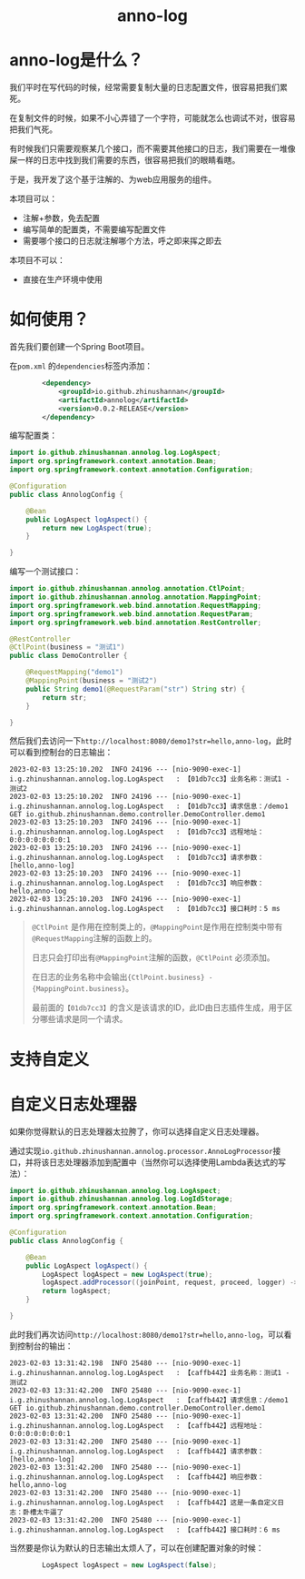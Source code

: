 <div style="text-align: center;"><h1>anno-log</h1></div>

# anno-log是什么？

我们平时在写代码的时候，经常需要复制大量的日志配置文件，很容易把我们累死。

在复制文件的时候，如果不小心弄错了一个字符，可能就怎么也调试不对，很容易把我们气死。

有时候我们只需要观察某几个接口，而不需要其他接口的日志，我们需要在一堆像屎一样的日志中找到我们需要的东西，很容易把我们的眼睛看瞎。

于是，我开发了这个基于注解的、为web应用服务的组件。

本项目可以：

- 注解+参数，免去配置
- 编写简单的配置类，不需要编写配置文件
- 需要哪个接口的日志就注解哪个方法，呼之即来挥之即去

本项目不可以：

- 直接在生产环境中使用

# 如何使用？

首先我们要创建一个Spring Boot项目。

在`pom.xml` 的`dependencies`标签内添加：

```xml
        <dependency>
            <groupId>io.github.zhinushannan</groupId>
            <artifactId>annolog</artifactId>
            <version>0.0.2-RELEASE</version>
        </dependency>
```

编写配置类：

```java
import io.github.zhinushannan.annolog.log.LogAspect;
import org.springframework.context.annotation.Bean;
import org.springframework.context.annotation.Configuration;

@Configuration
public class AnnologConfig {

    @Bean
    public LogAspect logAspect() {
        return new LogAspect(true);
    }

}
```

编写一个测试接口：

```java
import io.github.zhinushannan.annolog.annotation.CtlPoint;
import io.github.zhinushannan.annolog.annotation.MappingPoint;
import org.springframework.web.bind.annotation.RequestMapping;
import org.springframework.web.bind.annotation.RequestParam;
import org.springframework.web.bind.annotation.RestController;

@RestController
@CtlPoint(business = "测试1")
public class DemoController {

    @RequestMapping("demo1")
    @MappingPoint(business = "测试2")
    public String demo1(@RequestParam("str") String str) {
        return str;
    }

}
```

然后我们去访问一下`http://localhost:8080/demo1?str=hello,anno-log`，此时可以看到控制台的日志输出：

```text
2023-02-03 13:25:10.202  INFO 24196 --- [nio-9090-exec-1] i.g.zhinushannan.annolog.log.LogAspect   : 【01db7cc3】业务名称：测试1 - 测试2
2023-02-03 13:25:10.202  INFO 24196 --- [nio-9090-exec-1] i.g.zhinushannan.annolog.log.LogAspect   : 【01db7cc3】请求信息：/demo1 GET io.github.zhinushannan.demo.controller.DemoController.demo1
2023-02-03 13:25:10.203  INFO 24196 --- [nio-9090-exec-1] i.g.zhinushannan.annolog.log.LogAspect   : 【01db7cc3】远程地址：0:0:0:0:0:0:0:1
2023-02-03 13:25:10.203  INFO 24196 --- [nio-9090-exec-1] i.g.zhinushannan.annolog.log.LogAspect   : 【01db7cc3】请求参数：[hello,anno-log]
2023-02-03 13:25:10.203  INFO 24196 --- [nio-9090-exec-1] i.g.zhinushannan.annolog.log.LogAspect   : 【01db7cc3】响应参数：hello,anno-log
2023-02-03 13:25:10.203  INFO 24196 --- [nio-9090-exec-1] i.g.zhinushannan.annolog.log.LogAspect   : 【01db7cc3】接口耗时：5 ms
```

> `@CtlPoint` 是作用在控制类上的，`@MappingPoint`是作用在控制类中带有`@RequestMapping`注解的函数上的。
>
> 日志只会打印出有`@MappingPoint`注解的函数，`@CtlPoint` 必须添加。
>
> 在日志的业务名称中会输出`{CtlPoint.business} - {MappingPoint.business}`。
>
> 最前面的`【01db7cc3】`的含义是该请求的ID，此ID由日志插件生成，用于区分哪些请求是同一个请求。

# 支持自定义

# 自定义日志处理器

如果你觉得默认的日志处理器太拉胯了，你可以选择自定义日志处理器。

通过实现`io.github.zhinushannan.annolog.processor.AnnoLogProcessor`接口，并将该日志处理器添加到配置中（当然你可以选择使用Lambda表达式的写法）：

```java
import io.github.zhinushannan.annolog.log.LogAspect;
import io.github.zhinushannan.annolog.log.LogIdStorage;
import org.springframework.context.annotation.Bean;
import org.springframework.context.annotation.Configuration;

@Configuration
public class AnnologConfig {

    @Bean
    public LogAspect logAspect() {
        LogAspect logAspect = new LogAspect(true);
        logAspect.addProcessor((joinPoint, request, proceed, logger) -> logger.info("【{}】这是一条自定义日志：{}", LogIdStorage.get(), "卧槽太牛逼了"));
        return logAspect;
    }

}
```

此时我们再次访问`http://localhost:8080/demo1?str=hello,anno-log`，可以看到控制台的输出：

```text
2023-02-03 13:31:42.198  INFO 25480 --- [nio-9090-exec-1] i.g.zhinushannan.annolog.log.LogAspect   : 【caffb442】业务名称：测试1 - 测试2
2023-02-03 13:31:42.200  INFO 25480 --- [nio-9090-exec-1] i.g.zhinushannan.annolog.log.LogAspect   : 【caffb442】请求信息：/demo1 GET io.github.zhinushannan.demo.controller.DemoController.demo1
2023-02-03 13:31:42.200  INFO 25480 --- [nio-9090-exec-1] i.g.zhinushannan.annolog.log.LogAspect   : 【caffb442】远程地址：0:0:0:0:0:0:0:1
2023-02-03 13:31:42.200  INFO 25480 --- [nio-9090-exec-1] i.g.zhinushannan.annolog.log.LogAspect   : 【caffb442】请求参数：[hello,anno-log]
2023-02-03 13:31:42.200  INFO 25480 --- [nio-9090-exec-1] i.g.zhinushannan.annolog.log.LogAspect   : 【caffb442】响应参数：hello,anno-log
2023-02-03 13:31:42.200  INFO 25480 --- [nio-9090-exec-1] i.g.zhinushannan.annolog.log.LogAspect   : 【caffb442】这是一条自定义日志：卧槽太牛逼了
2023-02-03 13:31:42.200  INFO 25480 --- [nio-9090-exec-1] i.g.zhinushannan.annolog.log.LogAspect   : 【caffb442】接口耗时：6 ms
```

当然要是你认为默认的日志输出太烦人了，可以在创建配置对象的时候：

```java
        LogAspect logAspect = new LogAspect(false);
```

